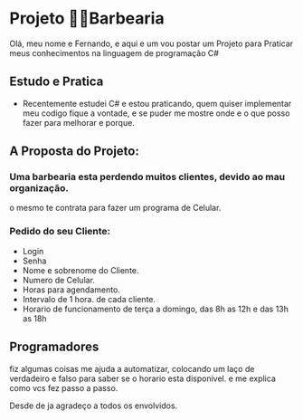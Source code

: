 
# Projeto 💇‍♂️Barbearia


Olá, meu nome e Fernando, e aqui e um vou postar um Projeto para Praticar meus conhecimentos
na linguagem de programação C#

## Estudo e Pratica
- Recentemente estudei C# e estou praticando, quem quiser implementar meu codigo fique a vontade, e se puder me mostre onde e o que posso fazer para melhorar e porque.

## A Proposta do Projeto: 
### Uma barbearia esta perdendo muitos clientes, devido ao mau organização.
o mesmo te contrata para fazer um programa de Celular.

### Pedido do seu Cliente:

- Login
- Senha
- Nome e sobrenome do Cliente.
- Numero de Celular.
- Horas para agendamento.
- Intervalo de 1 hora. de cada cliente.
- Horario de funcionamento de terça a domingo, das 8h as 12h e das 13h as 18h


## Programadores 

fiz algumas coisas me ajuda a automatizar, colocando um laço de verdadeiro e falso para saber se o horario esta disponivel. e me explica como vcs fez passo a passo.

Desde de ja agradeço a todos os envolvidos.
